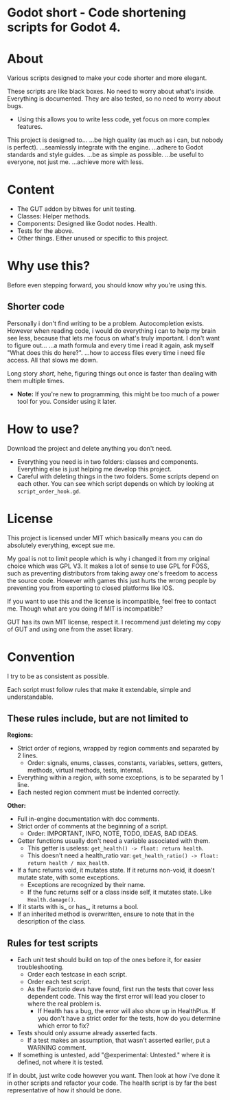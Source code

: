 # Godot short - Code shortening scripts for Godot 4.

# About

Various scripts designed to make your code shorter and more elegant.

These scripts are like black boxes. No need to worry about what's inside. Everything is documented. They are also tested, so no need to worry about bugs.
- Using this allows you to write less code, yet focus on more complex features.

This project is designed to...
...be high quality (as much as i can, but nobody is perfect).
...seamlessly integrate with the engine.
...adhere to Godot standards and style guides.
...be as simple as possible.
...be useful to everyone, not just me.
...achieve more with less.

# Content

- The GUT addon by bitwes for unit testing.
- Classes: Helper methods.
- Components: Designed like Godot nodes. Health.
- Tests for the above.
- Other things. Either unused or specific to this project.

# Why use this?

Before even stepping forward, you should know why you're using this.

## Shorter code

Personally i don't find writing to be a problem. Autocompletion exists.
However when reading code, i would do everything i can to help my brain see less, because that lets me focus on what's truly important.
I don't want to figure out...
...a math formula and every time i read it again, ask myself "What does this do here?".
...how to access files every time i need file access.
All that slows me down.

Long story *short*, hehe, figuring things out once is faster than dealing with them multiple times.
- **Note:** If you're new to programming, this might be too much of a power tool for you. Consider using it later.

# How to use?

Download the project and delete anything you don't need.
- Everything you need is in two folders: classes and components. Everything else is just helping me develop this project.
- Careful with deleting things in the two folders. Some scripts depend on each other. You can see which script depends on which by looking at `script_order_hook.gd`.

# License

This project is licensed under MIT which basically means you can do absolutely everything, except sue me.

My goal is not to limit people which is why i changed it from my original choice which was GPL V3. It makes a lot of sense to use GPL for FOSS, such as preventing distributors from taking away one's freedom to access the source code. However with games this just hurts the wrong people by preventing you from exporting to closed platforms like IOS.

If you want to use this and the license is incompatible, feel free to contact me. Though what are you doing if MIT is incompatible?

GUT has its own MIT license, respect it. I recommend just deleting my copy of GUT and using one from the asset library.

# Convention

I try to be as consistent as possible.

Each script must follow rules that make it extendable, simple and understandable.

## These rules include, but are not limited to

**Regions:**
- Strict order of regions, wrapped by region comments and separated by 2 lines.
	- Order: signals, enums, classes, constants, variables, setters, getters, methods, virtual methods, tests, internal.
- Everything within a region, with some exceptions, is to be separated by 1 line.
- Each nested region comment must be indented correctly.

**Other:**
- Full in-engine documentation with doc comments.
- Strict order of comments at the beginning of a script.
	- Order: IMPORTANT, INFO, NOTE, TODO, IDEAS, BAD IDEAS.
- Getter functions usually don't need a variable associated with them.
	- This getter is useless: `get_health() -> float: return health`.
	- This doesn't need a health_ratio var: `get_health_ratio() -> float: return health / max_health`.
- If a func returns void, it mutates state. If it returns non-void, it doesn't mutate state, with some exceptions.
	- Exceptions are recognized by their name.
	- If the func returns self or a class inside self, it mutates state. Like `Health.damage()`.
- If it starts with is_ or has_, it returns a bool.
- If an inherited method is overwritten, ensure to note that in the description of the class.

## Rules for test scripts

- Each unit test should build on top of the ones before it, for easier troubleshooting.
	- Order each testcase in each script.
	- Order each test script.
	- As the Factorio devs have found, first run the tests that cover less dependent code. This way the first error will lead you closer to where the real problem is.
		- If Health has a bug, the error will also show up in HealthPlus. If you don't have a strict order for the tests, how do you determine which error to fix?
- Tests should only assume already asserted facts.
	- If a test makes an assumption, that wasn't asserted earlier, put a WARNING comment.
- If something is untested, add "@experimental: Untested." where it is defined, not where it is tested.

If in doubt, just write code however you want. Then look at how i've done it in other scripts and refactor your code. The health script is by far the best representative of how it should be done.
